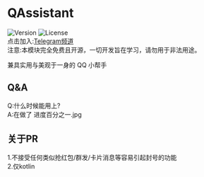 # QAssistant
![Version](https://img.shields.io/github/stars/KitsunePie/QAssistant)
![License](https://img.shields.io/github/license/KitsunePie/QAssistant)     
点击加入:[Telegram频道](https://t.me/QAssistant)    
注意:本模块完全免费且开源，一切开发旨在学习，请勿用于非法用途。        

兼具实用与美观于一身的 QQ 小帮手

## Q&A
Q:什么时候能用上?        
A:在做了 进度百分之一.jpg

## 关于PR
1.不接受任何类似抢红包/群发/卡片消息等容易引起封号的功能        
2.仅kotlin
#
